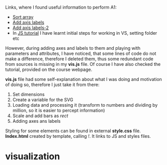 Links, where I found useful information to perform A1:

* [Sort array](https://www.w3schools.com/js/js_array_sort.asp)
* [Add axis labels](http://www.d3noob.org/2012/12/adding-axis-labels-to-d3js-graph.html)
* [Add axis labels-2](https://www.d3-graph-gallery.com/graph/custom_axis.html)
* In [JS tutorial](https://www.youtube.com/watch?v=W6NZfCO5SIk&ab_channel=ProgrammingwithMosh) I have learnt initial steps for working in VS, setting folder etc

However, during adding axes and labels to them and playing with parameters and attributes, I have noticed, that some lines of code do not make a difference, therefore I deleted them, thus some redundant code from sources is missing in my __vis.js__ file. Of course I have also checked the tutorial, provided on the course webpage.

__vis.js__ file had some self-explanation about what I was doing and motivation of doing so, therefore I just take it from there:
1. Set dimensions
2. Create a variable for the SVG
3. Loading data and processing it (transform to numbers and dividing by million, so it is easier to percept information)
4. Scale and add bars as _rect_
5. Adding axes ans labels

Styling for some elements can be found in external __style.css__ file. __Index.html__ created by template, calling _!_. It links to JS and styles files. 

# visualization
